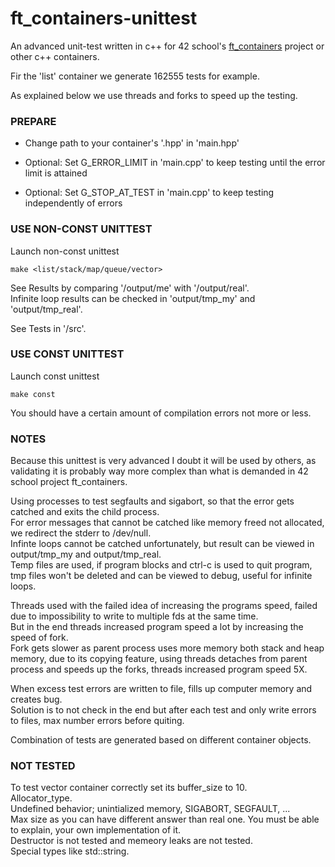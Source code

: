# ft_containers-unittest
An advanced unit-test written in c++ for 42 school's [ft_containers](https://github.com/artainmo/ft_containers) project or other c++ containers.

Fir the 'list' container we generate 162555 tests for example.

As explained below we use threads and forks to speed up the testing.

### PREPARE

* Change path to your container's '.hpp' in 'main.hpp'

* Optional: Set G_ERROR_LIMIT in 'main.cpp' to keep testing until the error limit is attained

* Optional: Set G_STOP_AT_TEST in 'main.cpp' to keep testing independently of errors

### USE NON-CONST UNITTEST
Launch non-const unittest
```
make <list/stack/map/queue/vector>
```
See Results by comparing '/output/me' with '/output/real'.<br>
Infinite loop results can be checked in 'output/tmp_my' and 'output/tmp_real'.

See Tests in '/src'.

### USE CONST UNITTEST
Launch const unittest
```
make const
```
You should have a certain amount of compilation errors not more or less.

### NOTES
Because this unittest is very advanced I doubt it will be used by others, as validating it is probably way more complex than what is demanded in 42 school project ft_containers.

Using processes to test segfaults and sigabort, so that the error gets catched and exits the child process.<br>
For error messages that cannot be catched like memory freed not allocated, we redirect the stderr to /dev/null.<br>
Infinte loops cannot be catched unfortunately, but result can be viewed in output/tmp_my and output/tmp_real.<br>
Temp files are used, if program blocks and ctrl-c is used to quit program, tmp files won't be deleted and can be viewed to debug, useful for infinite loops.<br>

Threads used with the failed idea of increasing the programs speed, failed due to impossibility to write to multiple fds at the same time.<br>
But in the end threads increased program speed a lot by increasing the speed of fork.<br>
Fork gets slower as parent process uses more memory both stack and heap memory, due to its copying feature, using threads detaches from parent process and speeds up the forks, threads increased program speed 5X.

When excess test errors are written to file, fills up computer memory and creates bug.<br>
Solution is to not check in the end but after each test and only write errors to files, max number errors before quiting.<br>

Combination of tests are generated based on different container objects.<br>


### NOT TESTED
To test vector container correctly set its buffer_size to 10.<br>
Allocator_type.<br>
Undefined behavior; unintialized memory, SIGABORT, SEGFAULT, ...<br>
Max size as you can have different answer than real one. You must be able to explain, your own implementation of it.<br>
Destructor is not tested and memeory leaks are not tested.<br>
Special types like std::string.
